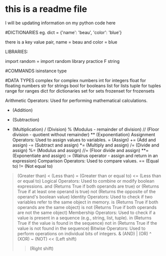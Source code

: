 # this is a readme file

I will be updating information on my python code here

#DICTIONARIES
 eg. dict = {'name': 'beau', 'color': 'blue'}

 there is a key value pair, 
 name = beau and 
 color = blue


LIBRARIES:

import random = import random library
practice F string

#COMMANDS
isinstance
type  

#DATA TYPES
complex for complex numbers
int for integers
float for floating numbers
str for strings
bool for booleans
list for lists
tuple for tuples
range for ranges
dict for dictionaries
set for sets
frozenset for frozensets


Arithmetic Operators:
Used for performing mathematical calculations.
+ (Addition)
- (Subtraction)
* (Multiplication)
/ (Division)
% (Modulus - remainder of division)
// (Floor division - quotient without remainder)
** (Exponentiation)
Assignment Operators:
Used to assign values to variables.
= (Assign)
+= (Add and assign)
-= (Subtract and assign)
*= (Multiply and assign)
/= (Divide and assign)
%= (Modulus and assign)
//= (Floor divide and assign)
**= (Exponentiate and assign)
:= (Walrus operator - assign and return in an expression)
Comparison Operators:
Used to compare values.
== (Equal to)
!= (Not equal to)
> (Greater than)
< (Less than)
>= (Greater than or equal to)
<= (Less than or equal to)
Logical Operators:
Used to combine or modify boolean expressions.
and (Returns True if both operands are true)
or (Returns True if at least one operand is true)
not (Returns the opposite of the operand's boolean value)
Identity Operators:
Used to check if two variables refer to the same object in memory.
is (Returns True if both operands are the same object)
is not (Returns True if both operands are not the same object)
Membership Operators:
Used to check if a value is present in a sequence (e.g., string, list, tuple).
in (Returns True if the value is found in the sequence)
not in (Returns True if the value is not found in the sequence)
Bitwise Operators:
Used to perform operations on individual bits of integers.
& (AND)
| (OR)
^ (XOR)
~ (NOT)
<< (Left shift)
>> (Right shift) 